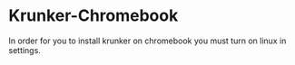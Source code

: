 # Krunker-Chromebook
In order for you to install krunker on chromebook you must turn on linux in settings.
